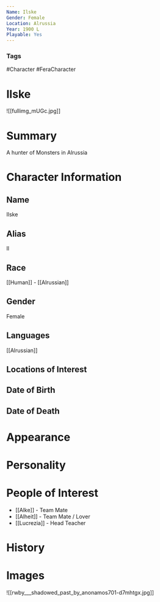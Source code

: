 ```yaml
---
Name: Ilske
Gender: Female
Location: Alrussia
Year: 1900 L
Playable: Yes
---
```


### Tags
#Character #FeraCharacter

# Ilske

![[fullimg_mUGc.jpg]]

# Summary
A hunter of Monsters in  Alrussia

# Character Information

## Name
Ilske

## Alias
Il

## Race
[[Human]] - [[Alrussian]]

## Gender
Female

## Languages
[[Alrussian]]

## Locations of Interest

## Date of Birth

## Date of Death

# Appearance

# Personality

# People of Interest
 - [[Alke]] - Team Mate
 - [[Alheit]] - Team Mate / Lover
 - [[Lucrezia]] - Head Teacher

# History



# Images
![[rwby___shadowed_past_by_anonamos701-d7mhtgx.jpg]]

